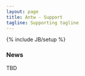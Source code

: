 ```yaml
---
layout: page
title: Antw - Support
tagline: Supporting tagline
---
```

{% include JB/setup %}

### News

 TBD